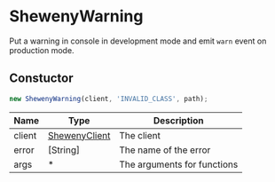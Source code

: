 # ShewenyWarning

Put a warning in console in development mode and emit `warn` event on production mode.

## Constuctor

```js [Javascript CJS]
new ShewenyWarning(client, 'INVALID_CLASS', path);
```

| Name   | Type                                        | Description                 |
| ------ | ------------------------------------------- | --------------------------- |
| client | [ShewenyClient](../client/ShewenyClient.md) | The client                  |
| error  | [String]                                    | The name of the error       |
| args   | \*                                          | The arguments for functions |

